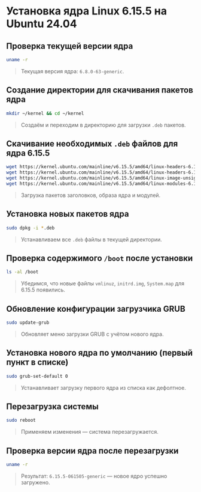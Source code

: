 # Установка ядра Linux 6.15.5 на Ubuntu 24.04

## Проверка текущей версии ядра

```bash
uname -r
```

> Текущая версия ядра: `6.8.0-63-generic`.

## Создание директории для скачивания пакетов ядра

```bash
mkdir ~/kernel && cd ~/kernel
```

> Создаём и переходим в директорию для загрузки `.deb` пакетов.

## Скачивание необходимых `.deb` файлов для ядра 6.15.5

```bash
wget https://kernel.ubuntu.com/mainline/v6.15.5/amd64/linux-headers-6.15.5-061505-generic_6.15.5-061505.202507060942_amd64.deb
wget https://kernel.ubuntu.com/mainline/v6.15.5/amd64/linux-headers-6.15.5-061505_6.15.5-061505.202507060942_all.deb
wget https://kernel.ubuntu.com/mainline/v6.15.5/amd64/linux-image-unsigned-6.15.5-061505-generic_6.15.5-061505.202507060942_amd64.deb
wget https://kernel.ubuntu.com/mainline/v6.15.5/amd64/linux-modules-6.15.5-061505-generic_6.15.5-061505.202507060942_amd64.deb
```

> Загрузка пакетов заголовков, образа ядра и модулей.

## Установка новых пакетов ядра

```bash
sudo dpkg -i *.deb
```

> Устанавливаем все `.deb` файлы в текущей директории.

## Проверка содержимого `/boot` после установки

```bash
ls -al /boot
```

> Убедимся, что новые файлы `vmlinuz`, `initrd.img`, `System.map` для 6.15.5 появились.

## Обновление конфигурации загрузчика GRUB

```bash
sudo update-grub
```

> Обновляет меню загрузки GRUB с учётом нового ядра.

## Установка нового ядра по умолчанию (первый пункт в списке)

```bash
sudo grub-set-default 0
```

> Устанавливает загрузку первого ядра из списка как дефолтное.

## Перезагрузка системы

```bash
sudo reboot
```

> Применяем изменения — система перезагружается.

## Проверка версии ядра после перезагрузки

```bash
uname -r
```

> Результат: `6.15.5-061505-generic` — новое ядро успешно загружено.

